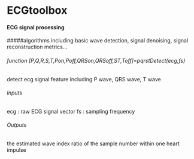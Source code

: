 # ECGtoolbox
#### ECG signal processing
#####algorithms including basic wave detection, signal denoising, signal reconstruction metrics...

###### function [P,Q,R,S,T,Pon,Poff,QRSon,QRSoff,ST,Toff]=pqrstDetect(ecg,fs)
detect ecg signal feature
including P wave, QRS wave, T wave

###### Inputs
ecg : raw ECG signal vector
fs : sampling frequency
###### Outputs
the estimated wave index ratio of the sample number within one heart impulse
